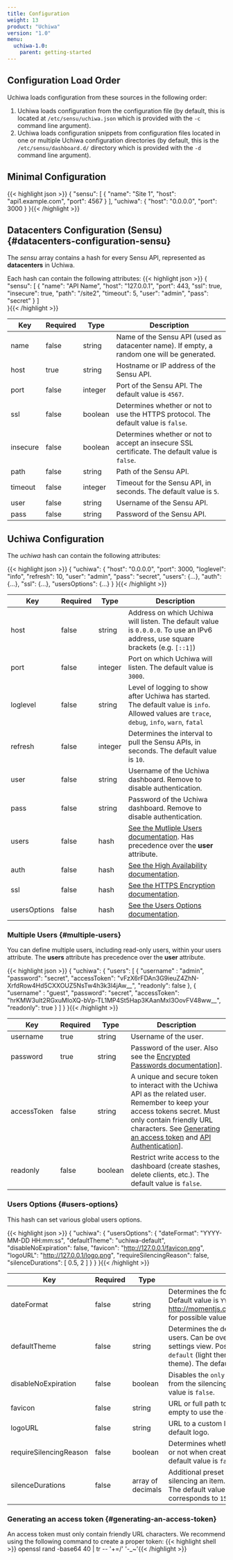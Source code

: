 ```yaml
---
title: Configuration
weight: 13
product: "Uchiwa"
version: "1.0"
menu:
  uchiwa-1.0:
    parent: getting-started
---
```


## Configuration Load Order
Uchiwa loads configuration from these sources in the following order:

1. Uchiwa loads configuration from the configuration file (by default, this is located at `/etc/sensu/uchiwa.json` which is provided with the `-c` command line argument).
2. Uchiwa loads configuration snippets from configuration files located in one or multiple Uchiwa configuration directories (by default, this is the `/etc/sensu/dashboard.d/` directory which is provided with the `-d` command line argument).

## Minimal Configuration

{{< highlight json >}}
{
  "sensu": [
    {
      "name": "Site 1",
      "host": "api1.example.com",
      "port": 4567
    }
  ],
  "uchiwa": {
    "host": "0.0.0.0",
    "port": 3000
  }
}{{< /highlight >}}

## Datacenters Configuration (Sensu) {#datacenters-configuration-sensu}
The *sensu* array contains a hash for every Sensu API, represented as **datacenters** in Uchiwa.

Each hash can contain the following attributes:
{{< highlight json >}}
{
  "sensu": [
    {
      "name": "API Name",
      "host": "127.0.0.1",
      "port": 443,
      "ssl": true,
      "insecure": true,
      "path": "/site2",
      "timeout": 5,
      "user": "admin",
      "pass": "secret"
    }
  ]  
}{{< /highlight >}}

Key     | Required | Type | Description
--------|----------|------|------
name | false | string | Name of the Sensu API (used as datacenter name). If empty, a random one will be generated.
host | true | string | Hostname or IP address of the Sensu API.
port | false | integer | Port of the Sensu API. The default value is `4567`.
ssl | false | boolean | Determines whether or not to use the HTTPS protocol. The default value is `false`.
insecure | false | boolean | Determines whether or not to accept an insecure SSL certificate. The default value is `false`.
path | false | string | Path of the Sensu API.
timeout | false | integer | Timeout for the Sensu API, in seconds. The default value is `5`.
user | false | string | Username of the Sensu API.
pass | false | string | Password of the Sensu API.

## Uchiwa Configuration

The *uchiwa* hash can contain the following attributes:

{{< highlight json >}}
{
  "uchiwa": {
    "host": "0.0.0.0",
    "port": 3000,
    "loglevel": "info",
    "refresh": 10,
    "user": "admin",
    "pass": "secret",
    "users": {...},
    "auth": {...},
    "ssl": {...},
    "usersOptions": {...}
  }
}{{< /highlight >}}

Key     | Required | Type | Description
--------|----------|------|------
host | false | string | Address on which Uchiwa will listen. The default value is `0.0.0.0`. To use an IPv6 address, use square brackets (e.g. `[::1]`)
port | false | integer | Port on which Uchiwa will listen. The default value is `3000`.
loglevel | false | string | Level of logging to show after Uchiwa has started. The default value is `info`. Allowed values are `trace`, `debug`, `info`, `warn`, `fatal`
refresh | false | integer | Determines the interval to pull the Sensu APIs, in seconds. The default value is `10`.
user | false | string | Username of the Uchiwa dashboard. Remove to disable authentication.
pass | false | string | Password of the Uchiwa dashboard. Remove to disable authentication.
users | false | hash | [See the Mutliple Users documentation](#multiple-users). Has precedence over the **user** attribute.
auth | false | hash | [See the High Availability documentation][1].
ssl | false | hash | [See the HTTPS Encryption documentation][2].
usersOptions | false | hash | [See the Users Options documentation](#users-options).

### Multiple Users {#multiple-users}

You can define multiple users, including read-only users, within your
users attribute. The **users** attribute has precedence over the **user** attribute.

{{< highlight json >}}
{
  "uchiwa": {
    "users": [
      {
        "username" : "admin",
        "password": "secret",
        "accessToken": "vFzX6rFDAn3G9ieuZ4ZhN-XrfdRow4Hd5CXXOUZ5NsTw4h3k3l4jAw__",
        "readonly": false
      },
      {
        "username" : "guest",
        "password": "secret",
        "accessToken": "hrKMW3uIt2RGxuMIoXQ-bVp-TL1MP4St5Hap3KAanMxI3OovFV48ww__",
        "readonly": true
      }
    ]
  }
}{{< /highlight >}}

Key     | Required | Type | Description
--------|----------|------|------
username | true | string | Username of the user.
password | true | string | Password of the user. Also see the [Encrypted Passwords documentation][3]].
accessToken | false | string | A unique and secure token to interact with the Uchiwa API as the related user. Remember to keep your access tokens secret. Must only contain friendly URL characters. See [Generating an access token](#generating-an-access-token) and [API Authentication][4]].
readonly | false | boolean | Restrict write access to the dashboard (create stashes, delete clients, etc.). The default value is `false`.

### Users Options {#users-options}

This hash can set various global users options.

{{< highlight json >}}
{
  "uchiwa": {
    "usersOptions": {
      "dateFormat": "YYYY-MM-DD HH:mm:ss",
      "defaultTheme": "uchiwa-default",
      "disableNoExpiration": false,
      "favicon": "http://127.0.0.1/favicon.png",
      "logoURL": "http://127.0.0.1/logo.png",
      "requireSilencingReason": false,
      "silenceDurations": [ 0.5, 2 ]
    }
  }
}{{< /highlight >}}

Key     | Required | Type | Description
--------|----------|------|------
dateFormat | false | string | Determines the format of dates displayed. Default value is `YYYY-MM-DD HH:mm:ss`. See http://momentjs.com/docs/#/displaying/format/ for possible values.
defaultTheme | false | string | Determines the default theme to use for new users. Can be overridden at the user level in settings view. Possible values are `uchiwa-default` (light theme) and `uchiwa-dark` (dark theme). The default value is `uchiwa-default`.
disableNoExpiration | false | boolean | Disables the `only if manually removed` option from the silencing entry creation. The default value is `false`.
favicon | false | string | URL or full path to a custom favicon. Leave empty to use the default favicon.
logoURL | false | string | URL to a custom logo. Leave empty to use the default logo.
requireSilencingReason | false | boolean | Determines whether a reason must be provided or not when creating a silence entry. The default value is `false`.
silenceDurations | false | array of decimals | Additional preset durations (**in hours**) when silencing an item. Decimal values are allowed. The default value is `[ 0.25, 1, 24 ]`, which corresponds to `15 minutes`, `an hour` and `a day`.

### Generating an access token {#generating-an-access-token}
An access token must only contain friendly URL characters. We recommend using
the following command to create a proper token:
{{< highlight shell >}}
openssl rand -base64 40 |  tr -- '+=/' '-_~'{{< /highlight >}}

[1]:  ../../guides/high-availability/#uchiwa-high-availability
[2]:  ../../guides/security/#https-encryption
[3]:  ../../guides/security/#encrypted-passwords
[4]:  ../../api/authentication/